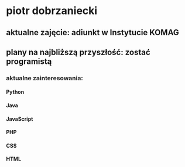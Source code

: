 # piotr dobrzaniecki
## aktualne zajęcie: adiunkt w Instytucie KOMAG
## plany na najbliższą przyszłość: zostać programistą

### aktualne zainteresowania:
#### Python
#### Java
#### JavaScript
#### PHP
#### CSS
#### HTML
